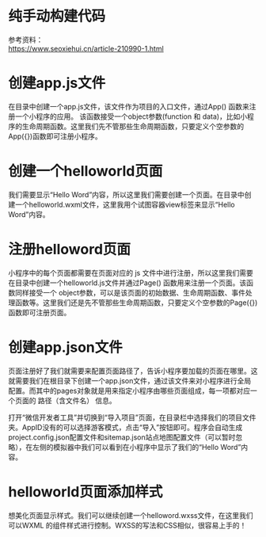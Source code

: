 纯手动构建代码
=============

参考资料：  
https://www.seoxiehui.cn/article-210990-1.html

创建app.js文件
==============

在目录中创建一个app.js文件，该文件作为项目的入口文件，通过App() 函数来注册一个小程序的应用。 该函数接受一个object参数(function 和 data)，比如小程序的生命周期函数。这里我们先不管那些生命周期函数，只要定义个空参数的App({})函数即可注册小程序。

创建一个helloworld页面
=====================

我们需要显示“Hello Word”内容，所以这里我们需要创建一个页面。在目录中创建一个helloworld.wxml文件，这里我用个试图容器view标签来显示“Hello Word”内容。

注册helloword页面
=================
小程序中的每个页面都需要在页面对应的 js 文件中进行注册，所以这里我们需要在目录中创建一个helloworld.js文件并通过Page() 函数用来注册一个页面。该函数同样接受一个 object参数，可以是该页面的初始数据、生命周期函数、事件处理函数等。这里我们还是先不管那些生命周期函数，只要定义个空参数的Page({})函数即可注册页面。

创建app.json文件
================

页面注册好了我们就需要来配置页面路径了，告诉小程序要加载的页面在哪里。这就需要我们在根目录下创建一个app.json文件，通过该文件来对小程序进行全局配置。而其中的pages对象就是用来指定小程序由哪些页面组成，每一项都对应一个页面的 路径（含文件名） 信息。

打开“微信开发者工具”并切换到“导入项目”页面，在目录栏中选择我们的项目文件夹。AppID没有的可以选择游客模式，点击“导入”按钮即可。程序会自动生成project.config.json配置文件和sitemap.json站点地图配置文件（可以暂时忽略），在左侧的模拟器中我们可以看到在小程序中显示了我们的“Hello Word”内容。

helloworld页面添加样式
======================

想美化页面显示样式。我们可以继续创建一个helloword.wxss文件，在这里我们可以WXML 的组件样式进行控制。WXSS的写法和CSS相似，很容易上手的！
